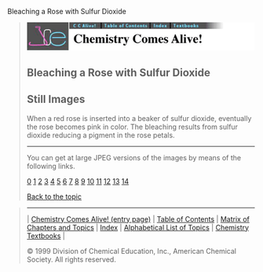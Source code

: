 





 Bleaching a Rose with Sulfur Dioxide
 



> ![Chemistry Comes Alive!](ccahead.gif)
> 
> 
> 
> 
> 
> 
> 
> 
> 
> ## Bleaching a Rose with Sulfur Dioxide
> 
> 
> 
> 
> ## Still Images
> 
> 
> 
> 
> 
> 
> 
> 
> 
>  When a red rose is inserted into a beaker of sulfur dioxide, eventually the rose becomes pink in color. The bleaching results from sulfur dioxide reducing a pigment in the rose petals.
>  
> 
> 
> 
> 
> 
> 
> ---
> 
> 
>  You can get at large JPEG versions of the images by means of the following links.
>    
> 
> 
> [0](../../STILLS/SO2PROP/SO2PR2/64JPG48/0.JPG) 
> [1](../../STILLS/SO2PROP/SO2PR2/64JPG48/1.JPG) 
> [2](../../STILLS/SO2PROP/SO2PR2/64JPG48/2.JPG) 
> [3](../../STILLS/SO2PROP/SO2PR2/64JPG48/3.JPG) 
> [4](../../STILLS/SO2PROP/SO2PR2/64JPG48/4.JPG) 
> [5](../../STILLS/SO2PROP/SO2PR2/64JPG48/5.JPG) 
> [6](../../STILLS/SO2PROP/SO2PR2/64JPG48/6.JPG) 
> [7](../../STILLS/SO2PROP/SO2PR2/64JPG48/7.JPG) 
> [8](../../STILLS/SO2PROP/SO2PR2/64JPG48/8.JPG) 
> [9](../../STILLS/SO2PROP/SO2PR2/64JPG48/9.JPG) 
> [10](../../STILLS/SO2PROP/SO2PR2/64JPG48/10.JPG) 
> [11](../../STILLS/SO2PROP/SO2PR2/64JPG48/11.JPG) 
> [12](../../STILLS/SO2PROP/SO2PR2/64JPG48/12.JPG) 
> [13](../../STILLS/SO2PROP/SO2PR2/64JPG48/13.JPG) 
> [14](../../STILLS/SO2PROP/SO2PR2/64JPG48/14.JPG) 
> 
> 
> 
> 
> [Back to the topic](../../MAIN/SO2PROP/PAGE1.HTM)



> ---
> 
> 
>  |
>  [Chemistry Comes Alive! (entry page)](../../INDEX.HTM) 
>  |
>  [Table of Contents](../../CONTENTS.HTM) 
>  |
>  [Matrix of Chapters and Topics](../../MATRIX.HTM) 
>  |
>  [Index](../../WORDS.HTM) 
>  |
>  [Alphabetical List of Topics](../../ALPHATOP.HTM) 
>  |
>  [Chemistry Textbooks](../../BOOKS.HTM) 
>  |
>  
>  © 1999 Division of Chemical Education, Inc.,
American Chemical Society. All rights reserved.





